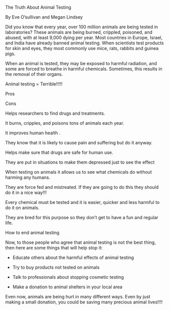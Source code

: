 The Truth About Animal Testing

By Eve O’sullivan and Megan Lindsey

Did you know that every year, over 100 million animals are being tested in laboratories? These animals are being burned, crippled, poisoned, and abused, with at least 9,000 dying per year. Most countries in Europe, Israel, and India have already banned animal testing. When scientists test products for skin and eyes, they most commonly use mice, rats, rabbits and guinea pigs.

When an animal is tested, they may be exposed to harmful radiation, and some are forced to breathe in harmful chemicals. Sometimes, this results in the removal of their organs.

Animal testing = Terrible!!!!!

  

Pros

Cons

Helps researchers to find drugs and treatments.

It burns, cripples, and poisons tons of animals each year.

It improves human health .

They know that it is likely to cause pain and suffering but do it anyway.

Helps make sure that drugs are safe for human use.

They are put in situations to make them depressed just to see the effect

When testing on animals it allows us to see what chemicals do without harming any humans.

They are force fed and mistreated. If they are going to do this they should do it in a nice way!!!

Every chemical must be tested and it is easier, quicker and less harmful to do it on animals.

They are bred for this purpose so they don’t get to have a fun and regular life.

  
  

How to end animal testing

  

Now, to those people who agree that animal testing is not the best thing, then here are some things that will help stop it:

  

-   Educate others about the harmful effects of animal testing
    
-   Try to buy products not tested on animals
    
-   Talk to professionals about stopping cosmetic testing
    
-   Make a donation to animal shelters in your local area
    

  

Even now, animals are being hurt in many different ways. Even by just making a small donation, you could be saving many precious animal lives!!!!
<!--stackedit_data:
eyJoaXN0b3J5IjpbNTQ5MDgzOTMxXX0=
-->